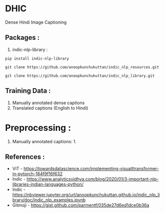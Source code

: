 # DHIC
Dense Hindi Image Captioning

## Packages :
1. indic-nlp-library : 

```
pip install indic-nlp-library

git clone https://github.com/anoopkunchukuttan/indic_nlp_resources.git

git clone https://github.com/anoopkunchukuttan/indic_nlp_library.git
```

## Training Data :
1. Manually annotated dense captions
1. Translated captions (English to Hindi)

# Preprocessing :
1. Manually annotated captions:
	1. 

## References : 
* ViT - https://towardsdatascience.com/implementing-visualttransformer-in-pytorch-184f9f16f632
* Indic - https://www.analyticsvidhya.com/blog/2020/01/3-important-nlp-libraries-indian-languages-python/
* Indic - https://nbviewer.jupyter.org/url/anoopkunchukuttan.github.io/indic_nlp_library/doc/indic_nlp_examples.ipynb
* Gitmoji - https://gist.github.com/parmentf/035de27d6ed1dce0b36a
